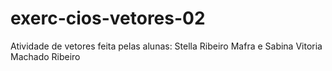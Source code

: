 # exerc-cios-vetores-02
Atividade de vetores feita pelas alunas: Stella Ribeiro Mafra e Sabina Vitoria Machado Ribeiro
